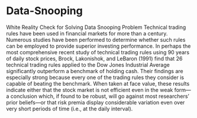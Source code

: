 # Data-Snooping
White Reality Check for Solving Data Snooping Problem
Technical trading rules have been used in financial markets for more than a century. Numerous studies have been performed to determine whether such rules can be employed to provide superior investing performance. In perhaps the most comprehensive recent study of technical trading rules using 90 years of daily stock prices, Brock, Lakonishok, and LeBaron (1991) find that 26 technical trading rules applied to the Dow Jones Industrial Average significantly outperform a benchmark of holding cash. Their findings are especially strong because every one of the trading rules they consider is capable of beating the benchmark. When taken at face value, these results indicate either that the stock market is not efficient even in the weak form—a conclusion which, if found to be robust, will go against most researchers’ prior beliefs—or that risk premia display considerable variation even over very short periods of time (i.e., at the daily interval).

